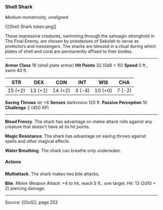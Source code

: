### Shell Shark
_Medium monstrosity, unaligned_

![[Shell Shark token.png]]

These impressive creatures, swimming through the sahuagin stronghold in The Final Enemy, are chosen by priestesses of Sekolah to serve as protectors and messengers. The sharks are blessed in a ritual during which plates of shell and coral are permanently affixed to their bodies.






---

**Armor Class** 18 (shell plate armor)
**Hit Points** 32 (5d8 + 10)
**Speed** 0 ft., swim 40 ft.

| STR     | DEX     | CON     | INT     | WIS     | CHA     |
|---------|---------|---------|---------|---------|---------|
| 15 (+2) | 12 (+1) | 14 (+2) | 3 (-4) | 10 (+0) | 7 (-2) |

**Saving Throws** str +6
**Senses** darkvision 120 ft.
**Passive Perception** 10
**Challenge** 2 (450 XP)

---

**Blood Frenzy**. The shark has advantage on melee attack rolls against any creature that doesn't have all its hit points.

**Magic Resistance**. The shark has advantage on saving throws against spells and other magical effects.

**Water Breathing**. The shark can breathe only underwater.

##### Actions
**Multiattack**. The shark makes two bite attacks.

**Bite**. _Melee Weapon Attack:_ +4 to hit, reach 5 ft., one target. Hit: 13 (2d10 + 2) piercing damage.


---

Source: [[GoS]], page 252